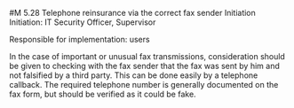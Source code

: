 #M 5.28 Telephone reinsurance via the correct fax sender
Initiation Initiation: IT Security Officer, Supervisor

Responsible for implementation: users

In the case of important or unusual fax transmissions, consideration should be given to checking with the fax sender that the fax was sent by him and not falsified by a third party. This can be done easily by a telephone callback. The required telephone number is generally documented on the fax form, but should be verified as it could be fake.



